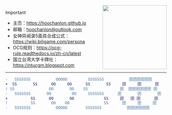 	
<img align="right" src="https://i.ooxx.ooo/i/ZTQ0Z.png" style="width: auto; height: 200px;">

> [!IMPORTANT]
> - 主页：https://hoochanlon.github.io
> - 邮箱：hoochanlon@outlook.com
> - 女神异闻录5面具合成公式：https://wiki.biligame.com/persona
> - OCG规则：https://ocg-rule.readthedocs.io/zh-cn/latest
> - 国立台湾大学卡牌社：https://ntucgm.blogspot.com

---

```DIFF
-   SSSSSSS        	  OOOOO         SSSSSSS           团团团团团团
+  SS       SS   	OO     OO      SS       SS     团     团      团
! SS               OO       OO    SS              团  团团团团团团 团
-   SSSSSSS       OO         OO     SSSSSSS      团       团       团
+          SS  	   OO       OO             SS     团   团 团      团
!          SS    	OO    OO               SS      团     团     团
-   SSSSSSS        	  OOOOO        SSSSSSS           团团团团团团
```

